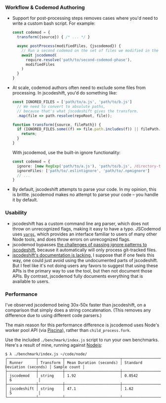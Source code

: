 ### Workflow & Codemod Authoring
* Support for post-processing steps removes cases where you'd need to write a custom bash script. For example:
  ```js
  const codemod = {
    transform({source}) { /* ... */ }

    async postProcess(modifiedFiles, {jscodemod}) {
      // Run a second codemod on the set of files we modified in the first phase.
      await jscodemod(
        require.resolve('path/to/second-codemod-phase'),
        modifiedFiles
      )
    }
  }
  ```
* At scale, codemod authors often need to exclude some files from processing. In jscodeshift, you'd do something like:
  ```js
  const IGNORED_FILES = ['path/to/a.js', 'path/to/b.js']
    // We need to convert to absolute paths, 
    // because that's what jscodeshift gives the transform.
    .map(file => path.resolve(repoRoot, file)); 

  function transform({source, filePath}) {
    if (IGNORED_FILES.some((f) => file.path.includes(f)) || filePath.includes('directory-to-omit')) {
      return;
    }
  }
  ```
  With jscodemod, use the built-in ignore functionality:
  ```ts
  const codemod = {
    ignore: [new RegExp('path/to/a.js'), 'path/to/b.js', /directory-to-omit/]
    ignoreFiles: ['path/to/.eslintignore', 'path/to/.npmignore']
    // ...
  }
  ```
* By default, jscodeshift attempts to parse your code. In my opinion, this is brittle. jscodemod makes no attempt to parse your code – you handle it by default. 

### Usability
* jscodeshift has a custom command line arg parser, which does not throw on unrecognized flags, making it easy to have a typo. JSCodemod uses [`yargs`](https://www.npmjs.com/package/yargs), which provides an interface familiar to users of many other Node tools, and does throw errors on unrecognized flags.
* jscodemod bypasses [the challenges of passing ignore patterns to jscodeshift](https://github.com/facebook/jscodeshift/issues/307), because it automatically will only process git-tracked files.
* [jscodeshift's documentation is lacking.](https://github.com/facebook/jscodeshift/issues/390) I suppose that if one feels this way, one could just avoid using the undocumented parts of jscodeshift. But I feel like it's not doing users any favors to suggest that using these APIs is the primary way to use the tool, but then not document those APIs. By contrast, jscodemod fully documents everything that is available to users. 

### Performance
I've observed jscodemod being 30x-50x faster than jscodeshift, on a comparison that simply does a string concatenation. (This removes any difference due to using different code parsers.)

The main reason for this performance difference is jscodemod uses Node's worker pool API (via [Piscina](https://www.npmjs.com/package/piscina)), rather than `child_process.fork`.

Use the included `./benchmark/index.js` script to run your own benchmarks. Here's a result of mine, running against [Nodejs](https://github.com/nodejs/node):

```
$ λ ./benchmark/index.js ~/code/node/
┌─────────────┬───────────┬─────────────────────────┬──────────────────────────────┬──────────────┐
│ Runner      │ Transform │ Mean Duration (seconds) │ Standard Deviation (seconds) │ Sample count │
├─────────────┼───────────┼─────────────────────────┼──────────────────────────────┼──────────────┤
│ jscodemod   │ string    │ 1.92                    │ 0.0542                       │ 6            │
├─────────────┼───────────┼─────────────────────────┼──────────────────────────────┼──────────────┤
│ jscodeshift │ string    │ 47.1                    │ 1.62                         │ 5            │
└─────────────┴───────────┴─────────────────────────┴──────────────────────────────┴──────────────┘
```